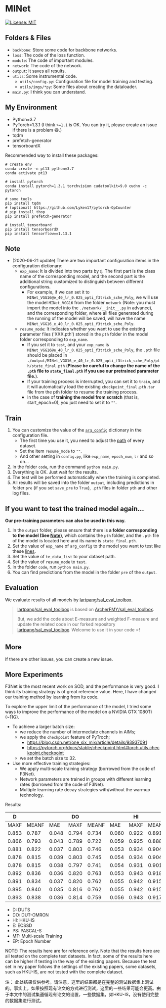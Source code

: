 # MINet

[![License: MIT](https://img.shields.io/badge/License-MIT-green.svg)](https://opensource.org/licenses/MIT)

## Folders & Files

* `backbone`: Store some code for backbone networks.
* `loss`: The code of the loss function.
* `module`: The code of important modules.
* `network`: The code of the network.
* `output`: It saves all results.
* `utils`: Some instrumental code.
    * `utils/config.py`: Configuration file for model training and testing.
    * `utils/imgs/*py`: Some files about creating the dataloader.
* `main.py`: I think you can understand.

## My Environment

* Python=3.7
* PyTorch=1.3.1 (I think `>=1.1` is OK. You can try it, please create an issue if there is a problem :smile:.)
* tqdm
* prefetch-generator
* tensorboardX

Recommended way to install these packages:

```
# create env
conda create -n pt13 python=3.7
conda activate pt13

# install pytorch
conda install pytorch=1.3.1 torchvision cudatoolkit=9.0 cudnn -c pytorch

# some tools
pip install tqdm
# (optional) https://github.com/Lyken17/pytorch-OpCounter
# pip install thop
pip install prefetch-generator

# install tensorboard
pip install tensorboardX
pip install tensorflow==1.13.1
```

## Note

* (2020-06-21 update) There are two important configuration items in the configuration dictionary: 
    * `exp_name`: It is divided into two parts by `@`. The first part is the class name of the corresponding model, and the second part is the additional string customized to distinguish between different configurations. 
        * For example, if we can set it to `MINet_VGG16@e_40_lr_0.025_opti_f3trick_sche_Poly`, we will use the model `MINet_VGG16` from the folder `network` (Note: you must import the model into the `./network/__init__.py` in advance), and the corresponding folder, where all files generated during the running of the model will be saved, will have the name `MINet_VGG16_e_40_lr_0.025_opti_f3trick_sche_Poly`.
    * `resume_mode`: It indicates whether you want to use the existing parameter files ('XXX.pth') stored in the `pth` folder in the model folder corresponding to `exp_name`. 
        * If you set it to `test`, and your `exp_name` is `MINet_VGG16@e_40_lr_0.025_opti_f3trick_sche_Poly`, the `.pth` file should be placed in `./output/MINet_VGG16_e_40_lr_0.025_opti_f3trick_sche_Poly/pth/state_final.pth` (**Please be careful to change the name of the `.pth` file to `state_final.pth` if you use our pretrained parameter file.**).
        * If your training process is interrupted, you can set it to `train`, and it will automatically load the existing `checkpoint_final.pth.tar` file from the pth folder to resume the training process.
        * In the case of **training the model from scratch** (that is, start_epoch=0), you just need to set it to `""`.

## Train

1. You can customize the value of the [`arg_config`](./utils/config.py#L20) dictionary in the configuration file.
    * The first time you use it, you need to adjust the [path](./utils/config.py#L9-L17) of every dataset.
    * Set the item `resume_mode` to `""`.
    * And other setting in `config.py`, like `exp_name`, `epoch_num`, `lr` and so on...
2. In the folder `code`, run the command `python main.py`.
3. Everything is OK. Just wait for the results.
4. The test will be performed automatically when the training is completed.
5. All results will be saved into the folder `output`, including predictions in folder `pre` (if you set `save_pre` to `True`), `.pth` files in folder `pth` and other log files.

## If you want to **test** the trained model again...

**Our pre-training parameters can also be used in this way.**

1. In the `output` folder, please ensure that there is **a folder corresponding to the model (See [Note](#Note))**, which contains the `pth` folder, and the `.pth` file of the model is located here and its name is `state_final.pth`.
2. Set the value of `exp_name` of `arg_config` to the model you want to test like these [lines](utils/config.py#L27-L30).
3. Set the value of `te_data_list` to your dataset path.
4. Set the value of `resume_mode` to `test`.
5. In the folder `code`, run `python main.py`.
6. You can find predictions from the model in the folder `pre` of the `output`.

## Evaluation

We evaluate results of all models by [lartpang/sal_eval_toolbox](https://github.com/lartpang/SODEvalToolkit/tree/master/tools).

> [lartpang/sal_eval_toolbox](https://github.com/lartpang/SODEvalToolkit/tree/master/tools) is based on [ArcherFMY/sal_eval_toolbox](https://github.com/ArcherFMY/sal_eval_toolbox/tree/master/tools).
>
> But, we add the code about E-measure and weighted F-measure and update the related code in our forked repository [lartpang/sal_eval_toolbox](https://github.com/lartpang/SODEvalToolkit/tree/master/tools). Welcome to use it in your code :star:!

## More

If there are other issues, you can create a new issue.

## More Experiments

F3Net is the most recent work on SOD, and the performance is very good. I think its training strategy is of great reference value. Here, I have changed our training method by learning from its code.

To explore the upper limit of the performance of the model, I tried some ways to improve the performance of the model on a NVIDIA GTX 1080Ti (~11G). 
* To achieve a larger batch size:
    * we reduce the number of intermediate channels in AIMs;
    * we apply the `checkpoint` feature of PyTroch;
        * <https://blog.csdn.net/one_six_mix/article/details/93937091>
        * <https://pytorch.org/docs/stable/checkpoint.html#torch.utils.checkpoint.checkpoint>
    * we set the batch size to 32.
* Use more effective training strategies:
    * We apply multi-scale training strategy (borrowed from the code of F3Net).
    * Network parameters are trained in groups with different learning rates (borrowed from the code of F3Net).
    * Multiple learning rate decay strategies with/without the warmup technology.
    
Results:

 D    |         |         | DO |         |         | HI |         |         | E   |         |         | PS |         |         | SOC     |         |         | MT | LRDecay                 | Optimizer | InitLR | Scale | EP 
---------|---------|---------|------------|---------|---------|---------|---------|---------|---------|---------|---------|-----------|---------|---------|---------|---------|---------|---------------|-------------------------|-----------------|----------|-----------|-------
 MAXF    | MEANF   | MAE     | MAXF       | MEANF   | MAE     | MAXF    | MEANF   | MAE     | MAXF    | MEANF   | MAE     | MAXF      | MEANF   | MAE     | MAXF    | MEANF   | MAE     |               |                         |                 |          |           |       
 0\.853  | 0\.787  | 0\.048  | 0\.794     | 0\.734  | 0\.060  | 0\.922  | 0\.891  | 0\.036  | 0\.931  | 0\.908  | 0\.043  | 0\.856    | 0\.810  | 0\.084  | 0\.377  | 0\.342  | 0\.086  | FALSE         | Poly                    | Sgd\_trick      | 0\.05    | 320       | 40    
 0\.866  | 0\.793  | 0\.043  | 0\.789     | 0\.722  | 0\.059  | 0\.925  | 0\.888  | 0\.034  | 0\.935  | 0\.905  | 0\.041  | 0\.874    | 0\.822  | 0\.070  | 0\.382  | 0\.347  | 0\.110  | FALSE         | Poly                    | Sgd\_trick      | 0\.001   | 320       | 40    
 0\.881  | 0\.822  | 0\.037  | 0\.803     | 0\.746  | 0\.053  | 0\.934  | 0\.904  | 0\.029  | 0\.942  | 0\.919  | 0\.036  | 0\.880    | 0\.837  | 0\.066  | 0\.390  | 0\.356  | 0\.081  | FALSE         | Poly                    | Sgd\_trick      | 0\.005   | 320       | 40    
 0\.878  | 0\.815  | 0\.039  | 0\.803     | 0\.745  | 0\.054  | 0\.934  | 0\.904  | 0\.029  | 0\.944  | 0\.919  | 0\.035  | 0\.878    | 0\.833  | 0\.067  | 0\.385  | 0\.352  | 0\.079  | FALSE         | Cos\_warmup          | Sgd\_trick      | 0\.005   | 320       | 40    
 0\.878  | 0\.815  | 0\.038  | 0\.797     | 0\.741  | 0\.054  | 0\.931  | 0\.901  | 0\.031  | 0\.941  | 0\.917  | 0\.038  | 0\.875    | 0\.831  | 0\.067  | 0\.382  | 0\.355  | 0\.085  | FALSE         | Cos\_warmup          | Sgd\_trick      | 0\.003   | 320       | 40    
 0\.892  | 0\.836  | 0\.036  | 0\.820     | 0\.763  | 0\.053  | 0\.943  | 0\.918  | 0\.026  | 0\.950  | 0\.929  | 0\.034  | 0\.884    | 0\.847  | 0\.064  | 0\.388  | 0\.355  | 0\.087  | TRUE          | f3\_sche                | f3\_trick       | 0\.05    | 352       | 40    
 0\.891  | 0\.834  | 0\.037  | 0\.820     | 0\.762  | 0\.055  | 0\.942  | 0\.915  | 0\.026  | 0\.948  | 0\.928  | 0\.034  | 0\.888    | 0\.844  | 0\.064  | 0\.394  | 0\.359  | 0\.120  | TRUE          | Cos\_warmup          | f3\_trick       | 0\.05    | 352       | 40    
 0\.895  | 0\.840  | 0\.035  | 0\.816     | 0\.762  | 0\.055  | 0\.942  | 0\.915  | 0\.027  | 0\.947  | 0\.927  | 0\.034  | 0\.884    | 0\.843  | 0\.066  | 0\.395  | 0\.359  | 0\.112  | TRUE          | Cos\_w/o\_warmup | f3\_trick       | 0\.05    | 352       | 40    
 0\.893  | 0\.838  | 0\.036  | 0\.814     | 0\.759  | 0\.056  | 0\.943  | 0\.917  | 0\.026  | 0\.949  | 0\.930  | 0\.033  | 0\.886    | 0\.849  | 0\.065  | 0\.395  | 0\.359  | 0\.134  | TRUE          | Poly                    | f3\_trick       | 0\.05    | 352       | 40    

* D: DUTS
* DO: DUT-OMRON
* HI: HKU-IS
* E: ECSSD
* PS: PASCAL-S
* MT: Multi-scale Training
* EP: Epoch Number

NOTE: The results here are for reference only. Note that the results here are all tested on the complete test datasets. In fact, some of the results here can be higher if testing in the way of the existing papers. Because the test set in my paper follows the settings of the existing papers, some datasets, such as HKU-IS, are not tested with the complete dataset.

注：
此处结果仅供参考。请注意，这里的结果都是在完整的测试数据集上测试的。事实上，如果按照现有论文的方式进行测试，这里的一些结果可能会更高。由于本文中的测试集遵循现有论文的设置，一些数据集，如HKU-IS，没有使用完整的数据集进行测试。
